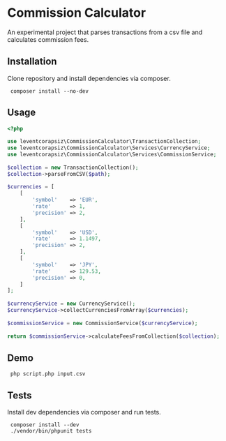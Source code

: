 # Commission Calculator  
  
An experimental project that parses transactions from a csv file and calculates commission fees.  
  
## Installation  
  
Clone repository and install dependencies via composer.  
  
     composer install --no-dev  
## Usage  
  
  
```php  
<?php
  
use leventcorapsiz\CommissionCalculator\TransactionCollection;
use leventcorapsiz\CommissionCalculator\Services\CurrencyService;
use leventcorapsiz\CommissionCalculator\Services\CommissionService;
  
$collection = new TransactionCollection();
$collection->parseFromCSV($path);
    
$currencies = [
    [
        'symbol'    => 'EUR',
        'rate'      => 1,
        'precision' => 2,
    ],
    [
        'symbol'    => 'USD',
        'rate'      => 1.1497,
        'precision' => 2,
    ],
    [
        'symbol'    => 'JPY',
        'rate'      => 129.53,
        'precision' => 0,
    ]
];
    
$currencyService = new CurrencyService();
$currencyService->collectCurrenciesFromArray($currencies);
    
$commissionService = new CommissionService($currencyService);
    
return $commissionService->calculateFeesFromCollection($collection); 
```  
## Demo  
  
     php script.php input.csv

## Tests  
  
Install dev dependencies via composer and run tests.  
  
     composer install --dev
     ./vendor/bin/phpunit tests